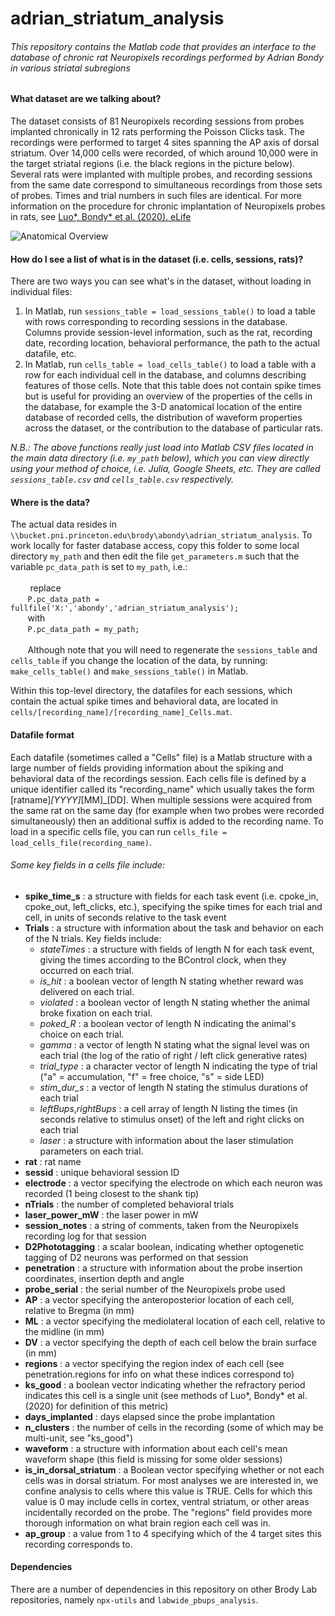# __adrian_striatum_analysis__
###### *This repository contains the Matlab code that provides an interface to the database of chronic rat Neuropixels recordings performed by Adrian Bondy in various striatal subregions*

#### What dataset are we talking about?
The dataset consists of 81 Neuropixels recording sessions from probes implanted chronically in 12 rats performing the Poisson Clicks task. The recordings were performed to target 4 sites spanning the AP axis of dorsal striatum. Over 14,000 cells were recorded, of which around 10,000 were in the target striatal regions (i.e. the black regions in the picture below). Several rats were implanted with multiple probes, and recording sessions from the same date correspond to simultaneous recordings from those sets of probes. Times and trial numbers in such files are identical. For more information on the procedure for chronic implantation of Neuropixels probes in rats, see [Luo*, Bondy* et al. (2020). eLife](https://elifesciences.org/articles/59716)

![Anatomical Overview](adrian_striatum_analysis/images/anatomical_overview.png)

#### How do I see a list of what is in the dataset (i.e. cells, sessions, rats)?
There are two ways you can see what's in the dataset, without loading in individual files:
  1. In Matlab, run `sessions_table = load_sessions_table()` to load a table with rows corresponding to recording sessions in the database. Columns provide session-level information, such as the rat, recording date, recording location, behavioral performance, the path to the actual datafile, etc.
  2. In Matlab, run `cells_table = load_cells_table()` to load a table with a row for each individual cell in the database, and columns describing features of those cells. Note that this table does not contain spike times but is useful for providing an overview of the properties of the cells in the database, for example the 3-D anatomical location of the entire database of recorded cells, the distribution of waveform properties across the dataset, or the contribution to the database of particular rats.

  *N.B.: The above functions really just load into Matlab CSV files located in the main data directory (i.e. `my_path` below), which you can view directly using your method of choice, i.e. Julia, Google Sheets, etc. They are called `sessions_table.csv` and `cells_table.csv` respectively.*

#### Where is the data?

  The actual data resides in `\\bucket.pni.princeton.edu\brody\abondy\adrian_striatum_analysis`. To work locally for faster database access, copy this folder to some local directory `my_path` and then edit the file `get_parameters.m` such that the variable `pc_data_path` is set to `my_path`, i.e.:<br><br>
  &nbsp;&nbsp;&nbsp;&nbsp;&nbsp;&nbsp;&nbsp;
          replace <br>
          &nbsp;&nbsp;&nbsp;&nbsp;&nbsp;&nbsp;&nbsp;`P.pc_data_path = fullfile('X:','abondy','adrian_striatum_analysis');` <br>
          &nbsp;&nbsp;&nbsp;&nbsp;&nbsp;&nbsp;&nbsp;with<br>
          &nbsp;&nbsp;&nbsp;&nbsp;&nbsp;&nbsp;&nbsp;`P.pc_data_path = my_path;`<br><br>
          &nbsp;&nbsp;&nbsp;&nbsp;&nbsp;&nbsp;&nbsp;Although note that you will need to regenerate the `sessions_table` and `cells_table` if you change the location of the data, by running: `make_cells_table()` and `make_sessions_table()` in Matlab.



  Within this top-level directory, the datafiles for each sessions, which contain the actual spike times and behavioral data, are located in `cells/[recording_name]/[recording_name]_Cells.mat`. 

#### Datafile format
Each datafile (sometimes called a "Cells" file) is a Matlab structure with a large number of fields providing information about the spiking and behavioral data of the recordings session. Each cells file is defined by a unique identifier called its "recording_name" which usually takes the form [ratname]_[YYYY]_[MM]_[DD]. When multiple sessions were acquired from the same rat on the same day (for example when two probes were recorded simultaneously) then an additional suffix is added to the recording name. To load in a specific cells file, you can run `cells_file = load_cells_file(recording_name)`. 
###### _Some key fields in a cells file include:_
- __spike_time_s__ : a structure with fields for each task event (i.e. cpoke_in, cpoke_out, left_clicks, etc.), specifying the spike times for each trial and cell, in units of seconds relative to the task event
- __Trials__ : a structure with information about the task and behavior on each of the N trials. Key fields include:
  - *stateTimes* : a structure with fields of length N for each task event, giving the times according to the BControl clock, when they occurred on each trial.
  - *is_hit* : a boolean vector of length N stating whether reward was delivered on each trial.
  - *violated* : a boolean vector of length N stating whether the animal broke fixation on each trial.
  - *poked_R* : a boolean vector of length N indicating the animal's choice on each trial.
  - *gamma* : a vector of length N stating what the signal level was on each trial (the log of the ratio of right / left click generative rates)
  - *trial_type* : a character vector of length N indicating the type of trial ("a" = accumulation, "f" = free choice, "s" = side LED)      
  - *stim_dur_s* : a vector of length N stating the stimulus durations of each trial
  - *leftBups*,*rightBups* : a cell array of length N listing the times (in seconds relative to stimulus onset) of the left and right clicks on each trial
  - *laser* : a structure with information about the laser stimulation parameters on each trial.
- __rat__ : rat name
- __sessid__ : unique behavioral session ID
- __electrode__ : a vector specifying the electrode on which each neuron was recorded (1 being closest to the shank tip)
- __nTrials__ : the number of completed behavioral trials
- __laser_power_mW__ : the laser power in mW
- __session_notes__ : a string of comments, taken from the Neuropixels recording log for that session
- __D2Phototagging__ : a scalar boolean, indicating whether optogenetic tagging of D2 neurons was performed on that session
- __penetration__ : a structure with information about the probe insertion coordinates, insertion depth and angle
- __probe_serial__ : the serial number of the Neuropixels probe used
- __AP__ : a vector specifying the anteroposterior location of each cell, relative to Bregma (in mm)
- __ML__ : a vector specifying the mediolateral location of each cell, relative to the midline (in mm)
- __DV__ : a vector specifying the depth of each cell below the brain surface (in mm)
- __regions__ : a vector specifying the region index of each cell (see penetration.regions for info on what these indices correspond to)
- __ks_good__ : a boolean vector indicating whether the refractory period indicates this cell is a single unit (see methods of Luo\*, Bondy\* et al. (2020) for definition of this metric)
- __days_implanted__ : days elapsed since the probe implantation
- __n_clusters__ : the number of cells in the recording (some of which may be multi-unit, see "ks_good")
- __waveform__ : a structure with information about each cell's mean waveform shape (this field is missing for some older sessions)
- __is_in_dorsal_striatum__ : a Boolean vector specifying whether or not each cells was in dorsal striatum. For most analyses we are interested in, we confine analysis to cells where this value is TRUE. Cells for which this value is 0 may include cells in cortex, ventral striatum, or other areas incidentally recorded on the probe. The "regions" field provides more thorough information on what brain region each cell was in.
- __ap_group__ : a value from 1 to 4 specifying which of the 4 target sites this recording corresponds to.


#### Dependencies
There are a number of dependencies in this repository on other Brody Lab repositories, namely `npx-utils` and `labwide_pbups_analysis`.
